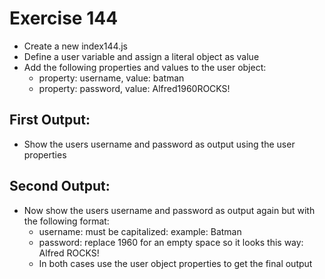 # Exercise 144

- Create a new index144.js
- Define a user variable and assign a literal object as value
- Add the following properties and values to the user object:
  - property: username, value: batman
  - property: password, value: Alfred1960ROCKS!

## First Output:

- Show the users username and password as output using the user properties

## Second Output:

- Now show the users username and password as output again but with the following format:
  - username: must be capitalized: example: Batman
  - password: replace 1960 for an empty space so it looks this way: Alfred ROCKS!
  - In both cases use the user object properties to get the final output
